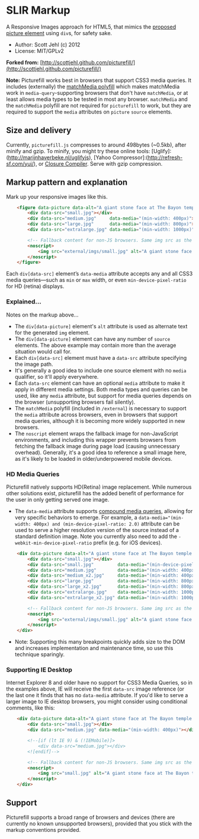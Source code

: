 # SLIR Markup

A Responsive Images approach for HTML5, that mimics the [proposed picture element](http://www.w3.org/community/respimg/wiki/Picture_Element_Proposal) using `div`s, for safety sake.

* Author: Scott Jehl (c) 2012
* License: MIT/GPLv2

**Forked from:** [http://scottjehl.github.com/picturefill/](http://scottjehl.github.com/picturefill/)

**Note:** Picturefill works best in browsers that support CSS3 media queries. It includes (externally) the [matchMedia polyfill](https://github.com/paulirish/matchMedia.js/) which makes matchMedia work in `media-query`-supporting browsers that don't have `matchMedia`, or at least allows media types to be tested in most any browser. `matchMedia` and the `matchMedia` polyfill are not required for `picturefill` to work, but they are required to support the `media` attributes on `picture` `source` elements.

## Size and delivery

Currently, `picturefill.js` compresses to around 498bytes (~0.5kb), after minify and gzip. To minify, you might try these online tools: [Uglify]:(http://marijnhaverbeke.nl/uglifyjs), [Yahoo Compressor]:(http://refresh-sf.com/yui/), or [Closure Compiler](http://closure-compiler.appspot.com/home). Serve with gzip compression.

## Markup pattern and explanation

Mark up your responsive images like this. 

```html
	<figure data-picture data-alt="A giant stone face at The Bayon temple in Angkor Thom, Cambodia">
		<div data-src="small.jpg"></div>
		<div data-src="medium.jpg"     data-media="(min-width: 400px)"></div>
		<div data-src="large.jpg"      data-media="(min-width: 800px)"></div>
		<div data-src="extralarge.jpg" data-media="(min-width: 1000px)"></div>

		<!-- Fallback content for non-JS browsers. Same img src as the initial, unqualified source element. -->
		<noscript>
			<img src="external/imgs/small.jpg" alt="A giant stone face at The Bayon temple in Angkor Thom, Cambodia">
		</noscript>
	</figure>
```

Each `div[data-src]` element’s `data-media` attribute accepts any and all CSS3 media queries—such as `min` or `max` width, or even `min-device-pixel-ratio` for HD (retina) displays. 

### Explained...

Notes on the markup above...

* The `div[data-picture]` element's `alt` attribute is used as alternate text for the generated `img` element.
* The `div[data-picture]` element can have any number of `source` elements. The above example may contain more than the average situation would call for.
* Each `div[data-src]` element must have a `data-src` attribute specifying the image path. 
* It's generally a good idea to include one source element with no `media` qualifier, so it'll apply everywhere.
* Each `data-src` element can have an optional `media` attribute to make it apply in different media settings. Both media types and queries can be used, like any `media` attribute, but support for media queries depends on the browser (unsupporting browsers fail silently).
* The `matchMedia` polyfill (included in `/external`) is necessary to support the `media` attribute across browsers, even in browsers that support media queries, although it is becoming more widely supported in new browsers.
* The `noscript` element wraps the fallback image for non-JavaScript environments, and including this wrapper prevents browsers from fetching the fallback image during page load (causing unnecessary overhead). Generally, it's a good idea to reference a small image here, as it's likely to be loaded in older/underpowered mobile devices.
	
### HD Media Queries

Picturefill natively supports HD(Retina) image replacement.  While numerous other solutions exist, picturefill has the added benefit of performance for the user in only getting served one image.

* The `data-media` attribute supports [compound media queries](https://developer.mozilla.org/en-US/docs/CSS/Media_queries), allowing for very specific behaviors to emerge.  For example, a `data-media="(min-width: 400px) and (min-device-pixel-ratio: 2.0)` attribute can be used to serve a higher resolution version of the source instead of a standard definition image. Note you currently also need to add the `-webkit-min-device-pixel-ratio` prefix (e.g. for iOS devices).

```html
	<div data-picture data-alt="A giant stone face at The Bayon temple in Angkor Thom, Cambodia">
		<div data-src="small.jpg"></div>
		<div data-src="small.jpg"         data-media="(min-device-pixel-ratio: 2.0)"></div>
		<div data-src="medium.jpg"        data-media="(min-width: 400px)"></div>
		<div data-src="medium_x2.jpg"     data-media="(min-width: 400px) and (min-device-pixel-ratio: 2.0)"></div>
		<div data-src="large.jpg"         data-media="(min-width: 800px)"></div>
		<div data-src="large_x2.jpg"      data-media="(min-width: 800px) and (min-device-pixel-ratio: 2.0)"></div>	
		<div data-src="extralarge.jpg"    data-media="(min-width: 1000px)"></div>
		<div data-src="extralarge_x2.jpg" data-media="(min-width: 1000px) and (min-device-pixel-ratio: 2.0)"></div>	

		<!-- Fallback content for non-JS browsers. Same img src as the initial, unqualified source element. -->
		<noscript>
			<img src="external/imgs/small.jpg" alt="A giant stone face at The Bayon temple in Angkor Thom, Cambodia">
		</noscript>
	</div>
```

* Note: Supporting this many breakpoints quickly adds size to the DOM and increases implementation and maintenance time, so use this technique sparingly.

### Supporting IE Desktop

Internet Explorer 8 and older have no support for CSS3 Media Queries, so in the examples above, IE will receive the first `data-src`
 image reference (or the last one it finds that has no `data-media` attribute. If you'd like to serve a larger image to IE desktop
browsers, you might consider using conditional comments, like this:

```html
	<div data-picture data-alt="A giant stone face at The Bayon temple in Angkor Thom, Cambodia">
		<div data-src="small.jpg"></div>
		<div data-src="medium.jpg" data-media="(min-width: 400px)"></div>

		<!--[if (lt IE 9) & (!IEMobile)]>
		    <div data-src="medium.jpg"></div>
		<![endif]-->

		<!-- Fallback content for non-JS browsers. Same img src as the initial, unqualified source element. -->
		<noscript>
			<img src="small.jpg" alt="A giant stone face at The Bayon temple in Angkor Thom, Cambodia">
		</noscript>
	</div>
```

## Support

Picturefill supports a broad range of browsers and devices (there are currently no known unsupported browsers), provided that you stick with the markup conventions provided.

